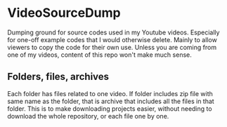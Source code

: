 # VideoSourceDump
Dumping ground for source codes used in my Youtube videos. Especially for one-off example codes that I would otherwise delete. Mainly to allow viewers to copy the code for their own use. 
Unless you are coming from one of my videos, content of this repo won't make much sense.
## Folders, files, archives
Each folder has files related to one video. If folder includes zip file with same name as the folder, that is archive that includes all the files in that folder. This is to make downloading projects easier, without needing to download the whole repository, or each file one by one.
